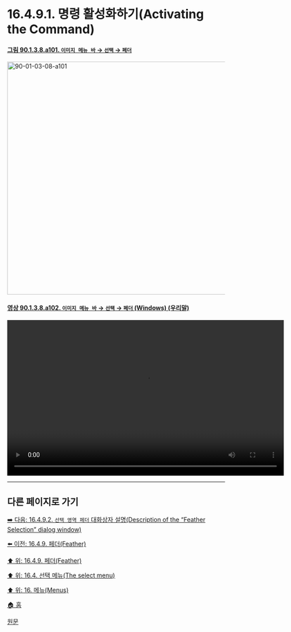# 16.4.9.1. 명령 활성화하기(Activating the Command)

<a id="90-01-03-08-a101"></a>

#### [그림 90.1.3.8.a101. `이미지 메뉴 바` → `선택` → `페더`](./90-01-03-08-feather.md#90-01-03-08-a101)
<img width="934" height="539" alt="90-01-03-08-a101" src="https://github.com/user-attachments/assets/582018fd-cbb3-49b9-9473-43f460188934" />

<a id="90-01-03-08-a102"></a>

#### [영상 90.1.3.8.a102. `이미지 메뉴 바` → `선택` → `페더` (Windows) (우리말)](./90-01-03-08-feather.md#90-01-03-08-a102)
<video controls="controls" width="640" height="360" src="https://github.com/wonder13662/gimp/assets/15767104/442f2320-e848-4da9-9d18-c05634337d82"></video>

***

## 다른 페이지로 가기

[➡️ 다음: 16.4.9.2. `선택 영역 페더` 대화상자 설명(Description of the “Feather Selection” dialog window)](./16-04-09-02-00-description_of_the_feather_selection_dialog_window.md)

[⬅️ 이전: 16.4.9. 페더(Feather)](./16-04-09-00-feather.md)

[⬆️ 위: 16.4.9. 페더(Feather)](./16-04-09-00-feather.md)

[⬆️ 위: 16.4. 선택 메뉴(The select menu)](./16-04-00-the-select-menu.md)

[⬆️ 위: 16. 메뉴(Menus)](./16-00-menus.md)

[🏠 홈](./00-home.md)

[원문](https://docs.gimp.org/2.10/ko/gimp-selection-feather.html#idm24854)